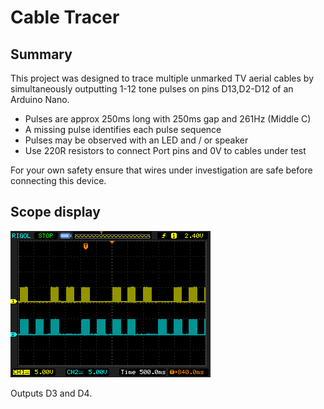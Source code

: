 # Cable Tracer

## Summary

This project was designed to trace multiple unmarked TV aerial cables by simultaneously outputting 1-12 tone pulses on pins D13,D2-D12 of an Arduino Nano.

* Pulses are approx 250ms long with 250ms gap and 261Hz (Middle C)
* A missing pulse identifies each pulse sequence
* Pulses may be observed with an LED and / or speaker
* Use 220R resistors to connect Port pins and 0V to cables under test

For your own safety ensure that wires under investigation are safe before connecting this device.

## Scope display
<img src="ScopeTrace.bmp" />

Outputs D3 and D4.